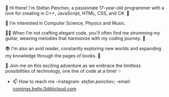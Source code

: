 👋 Hi there! I'm Stefan Penchev, a passionate 17-year-old programmer with a love for creating in C++, JavaScript, HTML, CSS, and C#. 🚀
 
 👀 I’m interested in Computer Science, Physics and Music.

👨‍💻 When I'm not crafting elegant code, you'll often find me strumming my guitar, weaving melodies that harmonize with my coding journey. 🎸

📚 I'm also an avid reader, constantly exploring new worlds and expanding my knowledge through the pages of books. 📖

🌟 Join me on this exciting adventure as we embrace the limitless possibilities of technology, one line of code at a time! ✨

- 📫 How to reach me 
            -instagram: _stefan.penchev_;
            -email: comings.belts.0d@icloud.com

<!---
StefanPenchev05/StefanPenchev05 is a ✨ special ✨ repository because its `README.md` (this file) appears on your GitHub profile.
You can click the Preview link to take a look at your changes.
--->
